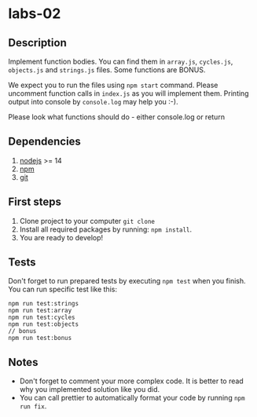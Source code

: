 # labs-02

## Description

Implement function bodies. You can find them in `array.js`, `cycles.js`, `objects.js` and `strings.js` files. Some functions are BONUS.

We expect you to run the files using `npm start` command.
Please uncomment function calls in `index.js` as you will implement them.
Printing output into console by `console.log` may help you :-).

Please look what functions should do - either console.log or return

## Dependencies

1. [nodejs](https://nodejs.org/en/) >= 14
2. [npm](https://www.npmjs.com/)
3. [git](https://git-scm.com/)

## First steps

1. Clone project to your computer `git clone`
2. Install all required packages by running: `npm install`.
3. You are ready to develop!

## Tests

Don't forget to run prepared tests by executing `npm test` when you finish. You can run specific test like this:
```
npm run test:strings
npm run test:array
npm run test:cycles
npm run test:objects
// bonus
npm run test:bonus
```

## Notes

- Don't forget to comment your more complex code. It is better to read why you implemented solution like you did.
- You can call prettier to automatically format your code by running `npm run fix`.
